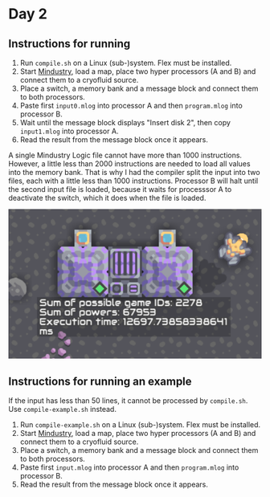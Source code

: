 # Day 2

## Instructions for running

1. Run `compile.sh` on a Linux (sub-)system. Flex must be installed.
2. Start [Mindustry](https://github.com/Anuken/Mindustry), load a map, place two hyper processors (A and B) and connect them to a cryofluid source.
3. Place a switch, a memory bank and a message block and connect them to both processors.
4. Paste first `input0.mlog` into processor A and then `program.mlog` into processor B.
5. Wait until the message block displays "Insert disk 2", then copy `input1.mlog` into processor A.
6. Read the result from the message block once it appears.

A single Mindustry Logic file cannot have more than 1000 instructions.
However, a little less than 2000 instructions are needed to load all values into the memory bank.
That is why I had the compiler split the input into two files, each with a little less than 1000 instructions.
Processor B will halt until the second input file is loaded, because it waits for processsor A to deactivate the switch, which it does when the file is loaded.

![Screenshot](./screenshot.png)

## Instructions for running an example

If the input has less than 50 lines, it cannot be processed by `compile.sh`. Use `compile-example.sh` instead.

1. Run `compile-example.sh` on a Linux (sub-)system. Flex must be installed.
2. Start [Mindustry](https://github.com/Anuken/Mindustry), load a map, place two hyper processors (A and B) and connect them to a cryofluid source.
3. Place a switch, a memory bank and a message block and connect them to both processors.
4. Paste first `input.mlog` into processor A and then `program.mlog` into processor B.
5. Read the result from the message block once it appears.
